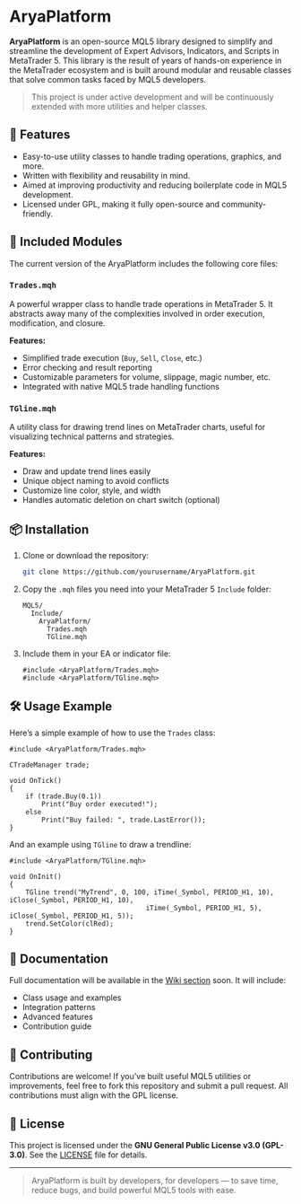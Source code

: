 # AryaPlatform

**AryaPlatform** is an open-source MQL5 library designed to simplify and streamline the development of Expert Advisors, Indicators, and Scripts in MetaTrader 5. This library is the result of years of hands-on experience in the MetaTrader ecosystem and is built around modular and reusable classes that solve common tasks faced by MQL5 developers.

> This project is under active development and will be continuously extended with more utilities and helper classes.

## 📌 Features

- Easy-to-use utility classes to handle trading operations, graphics, and more.
- Written with flexibility and reusability in mind.
- Aimed at improving productivity and reducing boilerplate code in MQL5 development.
- Licensed under GPL, making it fully open-source and community-friendly.

## 📂 Included Modules

The current version of the AryaPlatform includes the following core files:

### `Trades.mqh`
A powerful wrapper class to handle trade operations in MetaTrader 5. It abstracts away many of the complexities involved in order execution, modification, and closure.

**Features:**
- Simplified trade execution (`Buy`, `Sell`, `Close`, etc.)
- Error checking and result reporting
- Customizable parameters for volume, slippage, magic number, etc.
- Integrated with native MQL5 trade handling functions

### `TGline.mqh`
A utility class for drawing trend lines on MetaTrader charts, useful for visualizing technical patterns and strategies.

**Features:**
- Draw and update trend lines easily
- Unique object naming to avoid conflicts
- Customize line color, style, and width
- Handles automatic deletion on chart switch (optional)

## 📦 Installation

1. Clone or download the repository:
   ```bash
   git clone https://github.com/yourusername/AryaPlatform.git
   ```

2. Copy the `.mqh` files you need into your MetaTrader 5 `Include` folder:
   ```
   MQL5/
     Include/
       AryaPlatform/
         Trades.mqh
         TGline.mqh
   ```

3. Include them in your EA or indicator file:
   ```mq5
   #include <AryaPlatform/Trades.mqh>
   #include <AryaPlatform/TGline.mqh>
   ```

## 🛠 Usage Example

Here’s a simple example of how to use the `Trades` class:

```mq5
#include <AryaPlatform/Trades.mqh>

CTradeManager trade;

void OnTick()
{
    if (trade.Buy(0.1))
        Print("Buy order executed!");
    else
        Print("Buy failed: ", trade.LastError());
}
```

And an example using `TGline` to draw a trendline:

```mq5
#include <AryaPlatform/TGline.mqh>

void OnInit()
{
    TGline trend("MyTrend", 0, 100, iTime(_Symbol, PERIOD_H1, 10), iClose(_Symbol, PERIOD_H1, 10),
                                  iTime(_Symbol, PERIOD_H1, 5), iClose(_Symbol, PERIOD_H1, 5));
    trend.SetColor(clRed);
}
```

## 📖 Documentation

Full documentation will be available in the [Wiki section](https://github.com/yourusername/AryaPlatform/wiki) soon. It will include:

- Class usage and examples
- Integration patterns
- Advanced features
- Contribution guide

## 🔧 Contributing

Contributions are welcome! If you’ve built useful MQL5 utilities or improvements, feel free to fork this repository and submit a pull request. All contributions must align with the GPL license.

## 📃 License

This project is licensed under the **GNU General Public License v3.0 (GPL-3.0)**. See the [LICENSE](LICENSE) file for details.

---

> AryaPlatform is built by developers, for developers — to save time, reduce bugs, and build powerful MQL5 tools with ease.
